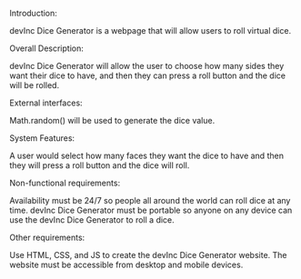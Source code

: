 Introduction:

devInc Dice Generator is a webpage that will allow users to roll virtual dice.


Overall Description:

devInc Dice Generator will allow the user to choose how many sides they want their dice to have, and then they can press a roll button and the dice will be rolled.

External interfaces:

Math.random() will be used to generate the dice value.

System Features:

A user would select how many faces they want the dice to have and then they will press a roll button and the dice will roll.

Non-functional requirements:

Availability must be 24/7 so people all around the world can roll dice at any time.
devInc Dice Generator must be portable so anyone on any device can use the devInc Dice Generator to roll a dice.

Other requirements:

Use HTML, CSS, and JS to create the devInc Dice Generator website. The website must be accessible from desktop and mobile devices.